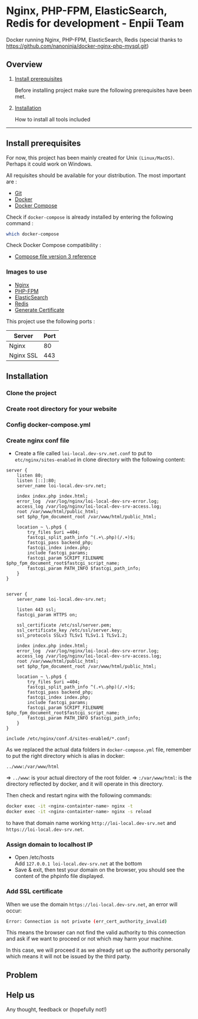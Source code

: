# Nginx, PHP-FPM, ElasticSearch, Redis for development - Enpii Team

Docker running Nginx, PHP-FPM, ElasticSearch, Redis (special thanks to https://github.com/nanoninja/docker-nginx-php-mysql.git)

## Overview

1. [Install prerequisites](#install-prerequisites)

    Before installing project make sure the following prerequisites have been met.

2. [Installation](#installation)

    How to install all tools included


___

## Install prerequisites

For now, this project has been mainly created for Unix `(Linux/MacOS)`. Perhaps it could work on Windows.

All requisites should be available for your distribution. The most important are :

* [Git](https://git-scm.com/downloads)
* [Docker](https://docs.docker.com/engine/installation/)
* [Docker Compose](https://docs.docker.com/compose/install/)

Check if `docker-compose` is already installed by entering the following command : 

```sh
which docker-compose
```

Check Docker Compose compatibility :

* [Compose file version 3 reference](https://docs.docker.com/compose/compose-file/)


### Images to use

* [Nginx](https://hub.docker.com/_/nginx/)
* [PHP-FPM](https://hub.docker.com/r/nanoninja/php-fpm/)
* [ElasticSearch](https://hub.docker.com/_/elasticsearch)
* [Redis](https://hub.docker.com/_/redis/)
* [Generate Certificate](https://hub.docker.com/r/jacoelho/generate-certificate/)

This project use the following ports :

| Server     | Port |
|------------|------|
| Nginx      |   80 |
| Nginx SSL  |  443 |


## Installation
### Clone the project
### Create root directory for your website
### Config docker-compose.yml

### Create nginx conf file
- Create a file called `loi-local.dev-srv.net.conf` to put to `etc/nginx/sites-enabled` in clone directory with the following content:
```
server {
    listen 80;
    listen [::]:80;
    server_name loi-local.dev-srv.net;

    index index.php index.html;
    error_log  /var/log/nginx/loi-local-dev-srv-error.log;  
    access_log /var/log/nginx/loi-local-dev-srv-access.log;
    root /var/www/html/public_html;
    set $php_fpm_document_root /var/www/html/public_html;

    location ~ \.php$ {
        try_files $uri =404;
        fastcgi_split_path_info ^(.+\.php)(/.+)$;
        fastcgi_pass backend_php;
        fastcgi_index index.php;
        include fastcgi_params;
        fastcgi_param SCRIPT_FILENAME $php_fpm_document_root$fastcgi_script_name;
        fastcgi_param PATH_INFO $fastcgi_path_info;
    }
}


server {
    server_name loi-local.dev-srv.net;

    listen 443 ssl;
    fastcgi_param HTTPS on;

    ssl_certificate /etc/ssl/server.pem;
    ssl_certificate_key /etc/ssl/server.key;
    ssl_protocols SSLv3 TLSv1 TLSv1.1 TLSv1.2;

    index index.php index.html;
    error_log  /var/log/nginx/loi-local-dev-srv-error.log;
    access_log /var/log/nginx/loi-local-dev-srv-access.log;
    root /var/www/html/public_html;
    set $php_fpm_document_root /var/www/html/public_html;

    location ~ \.php$ {
        try_files $uri =404;
        fastcgi_split_path_info ^(.+\.php)(/.+)$;
        fastcgi_pass backend_php;
        fastcgi_index index.php;
        include fastcgi_params;
        fastcgi_param SCRIPT_FILENAME $php_fpm_document_root$fastcgi_script_name;
        fastcgi_param PATH_INFO $fastcgi_path_info;
    }
}

include /etc/nginx/conf.d/sites-enabled/*.conf;

```
As we replaced the actual data folders in `docker-compose.yml` file, remember to put the right directory which is alias in docker:

`../www:/var/www/html` 

=> `../www`: is your actual directory of the root folder.
=> `:/var/www/html`: is the directory reflected by docker, and it will operate in this directory.

Then check and restart nginx with the following commands:
```sh
docker exec -it <nginx-containter-name> nginx -t 
docker exec -it <nginx-containter-name> nginx -s reload
```
to have that domain name working `http://loi-local.dev-srv.net` and `https://loi-local.dev-srv.net`.

### Assign domain to localhost IP
- Open /etc/hosts   
        Add `127.0.0.1 loi-local.dev-srv.net` at the bottom
- Save & exit, then test your domain on the browser, you should see the content of the phpinfo file displayed.

### Add SSL certificate
When we use the domain `https://loi-local.dev-srv.net`, an error will occur:

```sh 
Error: Connection is not private (err_cert_authority_invalid)
```

This means the browser can not find the valid authority to this connection and ask if we want to proceed or not which may harm your machine.

In this case, we will proceed it as we already set up the authority personally which means it will not be issued by the third party.

## Problem

## Help us

Any thought, feedback or (hopefully not!)